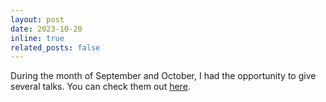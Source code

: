 ```yaml
---
layout: post
date: 2023-10-20
inline: true
related_posts: false
---
```


During the month of September and October, I had the opportunity to give several talks. You can check them out [here](https://marziehf.github.io/talks/).